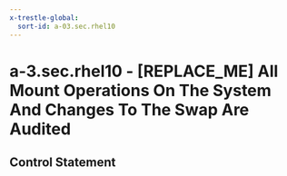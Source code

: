 ```yaml
---
x-trestle-global:
  sort-id: a-03.sec.rhel10
---
```


# a-3.sec.rhel10 - \[REPLACE_ME\] All Mount Operations On The System And Changes To The Swap Are Audited

## Control Statement
